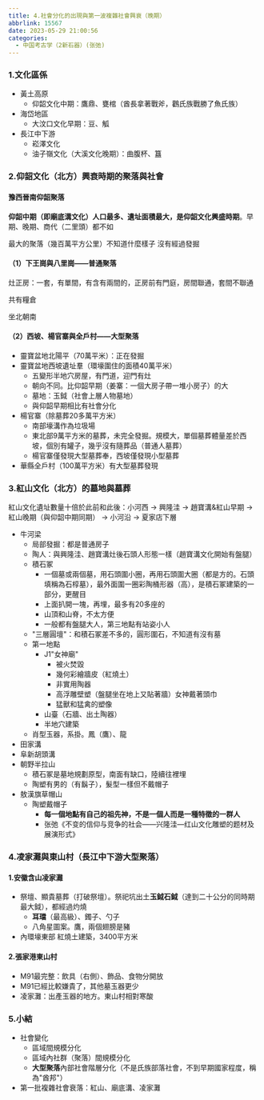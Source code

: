 ```yaml
---
title: 4.社會分化的出現與第一波複雜社會興衰（晚期）
abbrlink: 15567
date: 2023-05-29 21:00:56
categories:
  - 中国考古学（2新石器）(张弛)
---
```

### 1.文化區係

- 黃土高原
	- 仰韶文化中期：鷹鼎、甕棺（酋長拿著戰斧，鸛氏族戰勝了魚氏族）
- 海岱地區
	- 大汶口文化早期：豆、觚
- 長江中下游
	- 崧澤文化
	- 油子嶺文化（大溪文化晚期）：曲腹杯、簋

### 2.仰韶文化（北方）興衰時期的聚落與社會

#### 豫西晉南仰韶聚落

**仰韶中期（即廟底溝文化）**人口最多、遺址面積最大，是**仰韶文化興盛時期**。早期、晚期、商代（二里頭）都不如

最大的聚落（幾百萬平方公里）不知道什麼樣子 沒有經過發掘

#### （1）下王崗與八里崗——普通聚落

灶正房：一套，有單間，有含有兩間的，正房前有門庭，房間聯通，套間不聯通

共有糧倉

坐北朝南

#### （2）西坡、楊官寨與全戶村——大型聚落

- 靈寶盆地北陽平（70萬平米）：正在發掘
- 靈寶盆地西坡遺址羣（環壕圍住的面積40萬平米）
	- 五變形半地穴房屋，有門道，迎門有灶
	- 朝向不同。比仰韶早期（姜寨：一個大房子帶一堆小房子）的大
	- 墓地：玉鉞（社會上層人物墓地）
	- 與仰韶早期相比有社會分化
- 楊官寨（除墓葬20多萬平方米）
	- 南部壕溝作為垃圾場
	- 東北部9萬平方米的墓葬，未完全發掘。規模大，單個墓葬體量差於西坡，個別有罐子，幾乎沒有隨葬品（普通人墓葬）
	- 楊官寨僅發現大型墓葬奉，西坡僅發現小型墓葬
- 華縣全戶村（100萬平方米）有大型墓葬發現

### 3.紅山文化（北方）的墓地與墓葬

紅山文化遺址數量十倍於此前和此後：小河西 -> 興隆洼 -> 趙寶溝&紅山早期 -> 紅山晚期（與仰韶中期同期） -> 小河沿 -> 夏家店下層

- 牛河梁
	- 局部發掘：都是普通房子
	- 陶人：與興隆洼、趙寶溝灶後石頭人形態一樣（趙寶溝文化開始有盤腿）
	- 積石冢
		- 一個墓或兩個墓，用石頭圍小圈，再用石頭圍大圈（都是方的。石頭填稱為石椁墓），最外面圍一圈彩陶桶形器（高），是積石冢建築的一部分，更醒目
		- 上面扒開一塊，再埋，最多有20多座的
		- 山頂和山脊，不太方便
		- 一般都有盤腿大人，第三地點有站姿小人
	- "三層圓壇"：和積石冢差不多的，圓形圍石，不知道有沒有墓
	- 第一地點
		- J1"女神廟"
			- 被火焚毀
			- 幾何彩繪牆皮（紅燒土）
			- 非實用陶器
			- 高浮雕壁塑（盤腿坐在地上又貼著牆）女神戴著頭巾
			- 猛獸和猛禽的塑像
		- 山臺（石牆、出土陶器）
		- 半地穴建築
	- 肖型玉器，系掛。鳳（鷹）、龍
- 田家溝
- 阜新胡頭溝
- 朝野半拉山
	- 積石冢是墓地規劃原型，南面有缺口，陸續往裡埋
	- 陶塑有男的（有鬍子），髮型一樣但不戴帽子
- 敖漢旗草帽山
	- 陶塑戴帽子
		- **每一個地點有自己的祖先神，不是一個人而是一種特徵的一群人**
		- 张弛《不变的信仰与竞争的社会——兴隆洼—红山文化雕塑的题材及展演形式》

### 4.凌家灘與東山村（長江中下游大型聚落）

#### 1.安徽含山凌家灘

- 祭壇、顯貴墓葬（打破祭壇）。祭祀坑出土**玉鉞石鉞**（達到二十公分的同時期最大鉞），都經過灼燒
	- **耳璫**（最高級）、鐲子、勺子
	- 八角星圖案。鷹，兩個翅膀是豬
- 內環壕東部 紅燒土建築，3400平方米

#### 2.張家港東山村

- M91最完整：飲具（右側）、飾品、食物分開放
- M91已經比較嫌貴了，其他墓玉器更少
- 凌家灘：出產玉器的地方。東山村相對寒酸

### 5.小結

- 社會變化
	- 區域間規模分化
	- 區域內社群（聚落）間規模分化
	- **大型聚落**內部社會階層分化（不是氏族部落社會，不到早期國家程度，稱為"酋邦"）
- 第一批複雜社會衰落：紅山、廟底溝、凌家灘